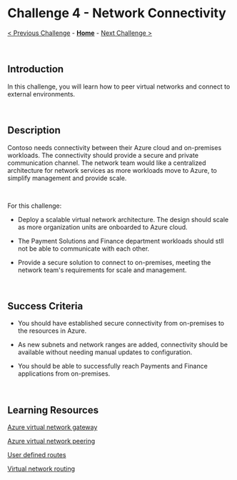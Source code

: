 
# Challenge 4 - Network Connectivity

[< Previous Challenge](./Challenge-3.md) - **[Home](../README.md)** - [Next Challenge >](./Challenge-5.md)

<br />

## Introduction

In this challenge, you will learn how to peer virtual networks and connect to external environments.

<br />

## Description

Contoso needs connectivity between their Azure cloud and on-premises workloads.  The connectivity should provide a secure and private communication channel. The network team would like a centralized architecture for network services as more workloads move to Azure, to simplify management and provide scale.

<br />

For this challenge:

- Deploy a scalable virtual network architecture. The design should scale as more organization units are onboarded to Azure cloud.

- The Payment Solutions and Finance department workloads should stll not be able to communicate with each other.

- Provide a secure solution to connect to on-premises, meeting the network team's requirements for scale and management.

<br />

## Success Criteria

- You should have established secure connectivity from on-premises to the resources in Azure.

- As new subnets and network ranges are added, connectivity should be available without needing manual updates to configuration.

-  You should be able to successfully reach Payments and Finance applications from on-premises.

<br />

## Learning Resources
[Azure virtual network gateway](https://docs.microsoft.com/en-us/azure/vpn-gateway/vpn-gateway-about-vpngateways)

[Azure virtual network peering](https://docs.microsoft.com/en-us/azure/virtual-network/virtual-network-peering-overview)

[User defined routes](https://docs.microsoft.com/en-us/azure/virtual-network/virtual-networks-udr-overview#custom-routes)

[Virtual network routing](https://docs.microsoft.com/en-us/azure/virtual-network/virtual-networks-udr-overview)
